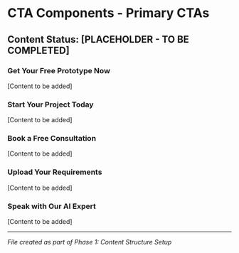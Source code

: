 # CTA Components - Primary CTAs

## Content Status: [PLACEHOLDER - TO BE COMPLETED]

### Get Your Free Prototype Now
[Content to be added]

### Start Your Project Today
[Content to be added]

### Book a Free Consultation
[Content to be added]

### Upload Your Requirements
[Content to be added]

### Speak with Our AI Expert
[Content to be added]

---
*File created as part of Phase 1: Content Structure Setup* 
